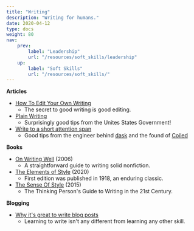 ```yaml
---
title: "Writing"
description: "Writing for humans."
date: 2020-04-12
type: docs
weight: 80
nav:
    prev:
        label: "Leadership"
        url: "/resources/soft_skills/leadership"
    up:
        label: "Soft Skills"
        url: "/resources/soft_skills/"
---
```

**Articles**
* [How To Edit Your Own Writing](https://www.nytimes.com/2020/04/07/smarter-living/how-to-edit-your-own-writing.html)
  * The secret to good writing is good editing.
* [Plain Writing](https://www.plainlanguage.gov/resources/checklists/checklist/)
  * Surprisingly good tips from the Unites States Government!
* [Write to a short attention span](http://matthewrocklin.com/blog/work/2020/07/13/brevity)
  * Good tips from the engineer behind [dask](https://dask.org/) and the found of [Coiled](https://coiled.io/)

**Books**

* [On Writing Well](https://www.amazon.com/Writing-Well-Classic-Guide-Nonfiction/dp/0060891548) (2006)
  * A straightforward guide to writing solid nonfiction.
* [The Elements of Style](https://www.amazon.com/Elements-Style-William-Strunk-Jr/dp/1989862004) (2020)
  * First edition was published in 1918, an enduring classic.
* [The Sense Of Style](https://www.amazon.com/Sense-Style-Thinking-Persons-Writing/dp/0143127799) (2015)
  * The Thinking Person's Guide to Writing in the 21st Century.

**Blogging**

* [Why it's great to write blog posts](https://sanderknape.com/2020/04/why-great-write-blog-posts/)
  * Learning to write isn't any different from learning any other skill.